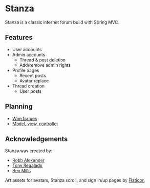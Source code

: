 # Stanza

Stanza is a classic internet forum build with Spring MVC.

## Features

- User accounts
- Admin accounts
  - Thread & post deletion
  - Add/remove admin rights
- Profile pages
  - Recent posts
  - Avatar replace
- Thread creation
  - User posts


## Planning 

- [Wire frames](./readme-images/stanza-wireframe.png)
- [Model, view, controller](./readme-images/stanza-mvc.png)

## Acknowledgements 

Stanza was created by:

- [Robb Alexander](https://github.com/RobbMAlexander)
- [Tony Regalado](https://github.com/Edward-Regalado)
- [Ben Mills](https://github.com/akkanben)

Art assets for avatars, Stanza scroll, and sign in/up pages by [Flaticon](https://www.flaticon.com/)
